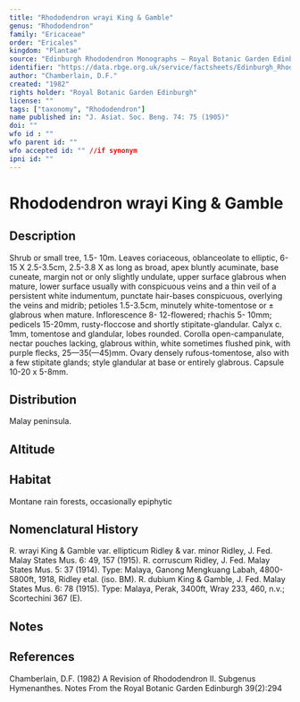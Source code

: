 ```yaml
---
title: "Rhododendron wrayi King & Gamble"
genus: "Rhododendron"
family: "Ericaceae"
order: "Ericales"
kingdom: "Plantae"
source: "Edinburgh Rhododendron Monographs – Royal Botanic Garden Edinburgh"
identifier: "https://data.rbge.org.uk/service/factsheets/Edinburgh_Rhododendron_Monographs.xhtml"
author: "Chamberlain, D.F."
created: "1982"
rights holder: "Royal Botanic Garden Edinburgh"
license: ""
tags: ["taxonomy", "Rhododendron"]
name published in: "J. Asiat. Soc. Beng. 74: 75 (1905)"
doi: ""
wfo id : ""
wfo parent id: ""
wfo accepted id: "" //if synonym                      
ipni id: ""
---
```


                       

# Rhododendron wrayi King & Gamble

## Description
Shrub or small tree, 1.5- 10m. Leaves coriaceous, oblanceolate to elliptic, 6-15 X 2.5-3.5cm, 2.5-3.8 X as long as broad, apex bluntly acuminate, base cuneate, margin not or only slightly undulate, upper surface glabrous when mature, lower surface usually with conspicuous veins and a thin veil of a persistent white indumentum, punctate hair-bases conspicuous, overlying the veins and midrib; petioles 1.5-3.5cm, minutely white-tomentose or ± glabrous when mature. Inflorescence 8- 12-flowered; rhachis 5- 10mm; pedicels 15-20mm, rusty-floccose and shortly stipitate-glandular. Calyx c. 1mm, tomentose and glandular, lobes rounded. Corolla open-campanulate, nectar pouches lacking, glabrous within, white sometimes flushed pink, with purple flecks, 25—35(—45)mm. Ovary densely rufous-tomentose, also with a few stipitate glands; style glandular at base or entirely glabrous. Capsule 10-20 x 5-8mm.

## Distribution
Malay peninsula.

## Altitude


## Habitat
Montane rain forests, occasionally epiphytic

## Nomenclatural History
R. wrayi King & Gamble var. ellipticum Ridley & var. minor Ridley, J. Fed. Malay States Mus. 6: 49, 157 (1915). R. corruscum Ridley, J. Fed. Malay States Mus. 5: 37 (1914). Type: Malaya, Ganong Mengkuang Labah, 4800-5800ft, 1918, Ridley etal. (iso. BM). R. dubium King & Gamble, J. Fed. Malay States Mus. 6: 78 (1915). Type: Malaya, Perak, 3400ft, Wray 233, 460, n.v.; Scortechini 367 (E).
                       
## Notes


## References

Chamberlain, D.F. (1982) A Revision of Rhododendron II. Subgenus Hymenanthes. Notes From the Royal Botanic Garden Edinburgh 39(2):294
